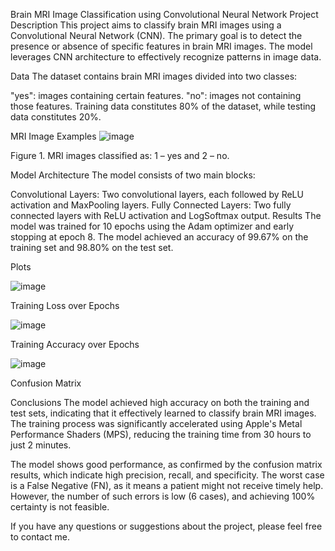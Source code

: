 Brain MRI Image Classification using Convolutional Neural Network
Project Description
This project aims to classify brain MRI images using a Convolutional Neural Network (CNN). The primary goal is to detect the presence or absence of specific features in brain MRI images. The model leverages CNN architecture to effectively recognize patterns in image data.

Data
The dataset contains brain MRI images divided into two classes:

"yes": images containing certain features.
"no": images not containing those features.
Training data constitutes 80% of the dataset, while testing data constitutes 20%.

MRI Image Examples
![image](https://github.com/TanskiSzymon/ML/assets/108231030/7abc72cf-4e35-42c9-b398-023b5bf40991)

Figure 1. MRI images classified as: 1 – yes and 2 – no.

Model Architecture
The model consists of two main blocks:

Convolutional Layers: Two convolutional layers, each followed by ReLU activation and MaxPooling layers.
Fully Connected Layers: Two fully connected layers with ReLU activation and LogSoftmax output.
Results
The model was trained for 10 epochs using the Adam optimizer and early stopping at epoch 8. The model achieved an accuracy of 99.67% on the training set and 98.80% on the test set.

Plots

![image](https://github.com/TanskiSzymon/ML/assets/108231030/312e5296-63fd-46a4-8258-9b8903fed8a5)

Training Loss over Epochs

![image](https://github.com/TanskiSzymon/ML/assets/108231030/3f92f449-7331-4b0e-901b-4f3f006ce3c4)

Training Accuracy over Epochs

![image](https://github.com/TanskiSzymon/ML/assets/108231030/6cbc6d6a-6443-46d5-b3c8-140c069514ff)

Confusion Matrix

Conclusions
The model achieved high accuracy on both the training and test sets, indicating that it effectively learned to classify brain MRI images. The training process was significantly accelerated using Apple's Metal Performance Shaders (MPS), reducing the training time from 30 hours to just 2 minutes.

The model shows good performance, as confirmed by the confusion matrix results, which indicate high precision, recall, and specificity. The worst case is a False Negative (FN), as it means a patient might not receive timely help. However, the number of such errors is low (6 cases), and achieving 100% certainty is not feasible.

If you have any questions or suggestions about the project, please feel free to contact me.
